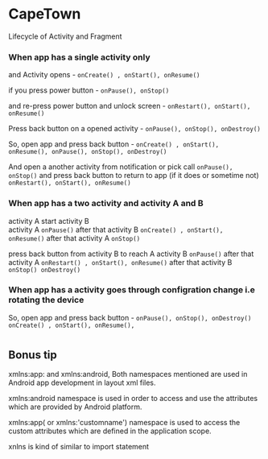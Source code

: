 # CapeTown
Lifecycle of Activity and Fragment

### When app has a single activity only  

and Activity opens - ``` onCreate() , onStart(), onResume() ```

if you press power button -  ``` onPause(), onStop() ```

and re-press power button and unlock screen - ``` onRestart(), onStart(), onResume()  ```

Press back button on a opened activity - ``` onPause(), onStop(), onDestroy() ```

So, open app and press back button - 
``` onCreate() , onStart(), onResume(), onPause(), onStop(), onDestroy() ```

And open a another activity from notification or pick call ``` onPause(), onStop() ``` and press back button to return to app (if it does or sometime not) ``` onRestart(), onStart(), onResume() ```



### When app has a two activity and activity A and B 

activity A start activity B  
activity A ```onPause()``` after that activity B ``` onCreate() , onStart(), onResume() ``` after that activity A ```onStop()```

press back button from activity B to reach A
activity B ```onPause()``` after that activity A ``` onRestart() , onStart(), onResume() ``` after that activity B ```onStop() onDestroy()```


### When app has a activity goes through configration change i.e rotating the device 
So, open app and press back button - 
``` onPause(), onStop(), onDestroy() onCreate() , onStart(), onResume(), ```




#
## Bonus tip 
xmlns:app: and xmlns:android, Both namespaces mentioned are used in Android app development in layout xml files.

xmlns:android namespace is used in order to access and use the attributes which are provided by Android platform.

xmlns:app( or xmlns:'customname') namespace is used to access the custom attributes which are defined in the application scope. 

xnlns is kind of similar to import statement